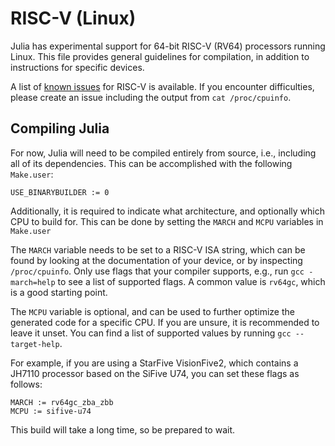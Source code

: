 # RISC-V (Linux)

Julia has experimental support for 64-bit RISC-V (RV64) processors running
Linux. This file provides general guidelines for compilation, in addition to
instructions for specific devices.

A list of [known issues](https://github.com/JuliaLang/julia/labels/system:riscv)
for RISC-V is available. If you encounter difficulties, please create an issue
including the output from `cat /proc/cpuinfo`.


## Compiling Julia

For now, Julia will need to be compiled entirely from source, i.e., including
all of its dependencies. This can be accomplished with the following
`Make.user`:

```make
USE_BINARYBUILDER := 0
```

Additionally, it is required to indicate what architecture, and optionally which
CPU to build for. This can be done by setting the `MARCH` and `MCPU` variables
in `Make.user`

The `MARCH` variable needs to be set to a RISC-V ISA string, which can be found by
looking at the documentation of your device, or by inspecting `/proc/cpuinfo`. Only
use flags that your compiler supports, e.g., run `gcc -march=help` to see a list of
supported flags. A common value is `rv64gc`, which is a good starting point.

The `MCPU` variable is optional, and can be used to further optimize the
generated code for a specific CPU. If you are unsure, it is recommended to leave
it unset. You can find a list of supported values by running `gcc --target-help`.

For example, if you are using a StarFive VisionFive2, which contains a JH7110
processor based on the SiFive U74, you can set these flags as follows:

```make
MARCH := rv64gc_zba_zbb
MCPU := sifive-u74
```

This build will take a long time, so be prepared to wait.
